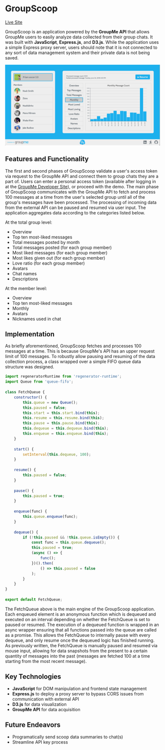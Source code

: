 # GroupScoop

<a href="https://groupscoop.herokuapp.com/" target="_blank">Live Site</a>

GroupScoop is an application powered by the **GroupMe API** that allows GroupMe users to easily analyze data collected from their group chats. It was built with **JavaScript**, **Express.js**, and **D3.js**. While the application uses a simple Express proxy server, users should note that it is not connected to any sort of data management system and their private data is not being saved.

<p align='center'><img src='./public/assets/GSDemoPic.png'></p>

## Features and Functionality

The first and second phases of GroupScoop validate a user's access token via request to the GroupMe API and connect them to group chats they are a part of. Users can enter a personal access token (available after logging in at the [GroupMe Developer Site](https://dev.groupme.com/)), or proceed with the demo. The main phase of GroupScoop communicates with the GroupMe API to fetch and process 100 messages at a time from the user's selected group until all of the group's messages have been processed. The processing of incoming data from the external API can be paused and resumed via user input. The application aggregates data according to the categories listed below.

At the total group level:
- Overview
- Top ten most-liked messages
- Total messages posted by month
- Total messages posted (for each group member)
- Most liked messages (for each group member)
- Most likes given out (for each group member)
- Love ratio (for each group member)
- Avatars
- Chat names
- Descriptions

At the member level:
- Overview
- Top ten most-liked messages
- Monthly 
- Avatars
- Nicknames used in chat

## Implementation

As briefly aforementioned, GroupScoop fetches and processes 100 messages at a time. This is because GroupMe's API has an upper request limit of 100 messages. To robustly allow pausing and resuming of the data collection process, a class wrapped over a simple FIFO queue data structure was designed.

```javascript
import regeneratorRuntime from 'regenerator-runtime';
import Queue from 'queue-fifo';

class FetchQueue {
    constructor() {
        this.queue = new Queue();
        this.paused = false;
        this.start = this.start.bind(this);
        this.resume = this.resume.bind(this);
        this.pause = this.pause.bind(this);
        this.dequeue = this.dequeue.bind(this);
        this.enqueue = this.enqueue.bind(this);
    }

    start() {
        setInterval(this.dequeue, 100);
    }

    resume() {
        this.paused = false;
    }

    pause() {
        this.paused = true;
    }

    enqueue(func) {
        this.queue.enqueue(func);
    }

    dequeue() {
        if (!this.paused && !this.queue.isEmpty()) {
            const func = this.queue.dequeue();
            this.paused = true;
            (async () => {
                func();
            })().then(
                () => this.paused = false
            );
        }
    }
}

export default FetchQueue;
```

The FetchQueue above is the main engine of the GroupScoop application. Each enqueued element is an anonymous function which is dequeued and executed on an interval depending on whether the FetchQueue is set to paused or resumed. The execution of a dequeued function is wrapped in an async wrapper ensuring that all functions passed into the queue are called as a promise. This allows the FetchQueue to internally pause with every dequeue, and only resume once the dequeued logic has finished running. As previously written, the FetchQueue is manually paused and resumed via mouse input, allowing for data snapshots from the present to a certain quantity of messages into the past (messages are fetched 100 at a time starting from the most recent message).

## Key Technologies
- **JavaScript** for DOM manipulation and frontend state management
- **Express.js** to deploy a proxy server to bypass CORS issues from communication with external API
- **D3.js** for data visualization
- **GroupMe API** for data acquisition

## Future Endeavors
- Programatically send scoop data summaries to chat(s)
- Streamline API key process